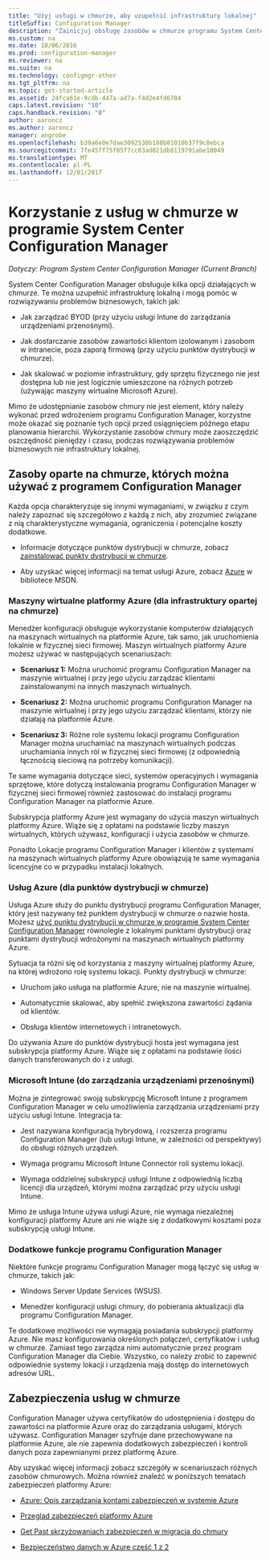 ```yaml
---
title: "Użyj usługi w chmurze, aby uzupełnić infrastruktury lokalnej"
titleSuffix: Configuration Manager
description: "Zainicjuj obsługę zasobów w chmurze programu System Center Configuration Manager uzupełnienie infrastruktury lokalnej."
ms.custom: na
ms.date: 10/06/2016
ms.prod: configuration-manager
ms.reviewer: na
ms.suite: na
ms.technology: configmgr-other
ms.tgt_pltfrm: na
ms.topic: get-started-article
ms.assetid: 24fca61e-9cdb-447a-ad7a-f4d2e4fd6704
caps.latest.revision: "10"
caps.handback.revision: "0"
author: aaroncz
ms.author: aaroncz
manager: angrobe
ms.openlocfilehash: b39a6e0e7dae3092530b180b81010b37f9c8ebca
ms.sourcegitcommit: 7fe45ff75f05f7cc03ad021db8119791abe18049
ms.translationtype: MT
ms.contentlocale: pl-PL
ms.lasthandoff: 12/01/2017
---
```

# <a name="use-cloud-services-with-system-center-configuration-manager"></a>Korzystanie z usług w chmurze w programie System Center Configuration Manager

*Dotyczy: Program System Center Configuration Manager (Current Branch)*

System Center Configuration Manager obsługuje kilka opcji działających w chmurze. Te można uzupełnić infrastrukturę lokalną i mogą pomóc w rozwiązywaniu problemów biznesowych, takich jak:  

-   Jak zarządzać BYOD (przy użyciu usługi Intune do zarządzania urządzeniami przenośnymi).  

-   Jak dostarczanie zasobów zawartości klientom izolowanym i zasobom w intranecie, poza zaporą firmową (przy użyciu punktów dystrybucji w chmurze).  

-   Jak skalować w poziomie infrastruktury, gdy sprzętu fizycznego nie jest dostępna lub nie jest logicznie umieszczone na różnych potrzeb (używając maszyny wirtualne Microsoft Azure).  

Mimo że udostępnianie zasobów chmury nie jest element, który należy wykonać przed wdrożeniem programu Configuration Manager, korzystne może okazać się poznanie tych opcji przed osiągnięciem późnego etapu planowania hierarchii. Wykorzystanie zasobów chmury może zaoszczędzić oszczędność pieniędzy i czasu, podczas rozwiązywania problemów biznesowych nie infrastruktury lokalnej.  

## <a name="cloud-based-resources-you-can-use-with-configuration-manager"></a>Zasoby oparte na chmurze, których można używać z programem Configuration Manager  
 Każda opcja charakteryzuje się innymi wymaganiami, w związku z czym należy zapoznać się szczegółowo z każdą z nich, aby zrozumieć związane z nią charakterystyczne wymagania, ograniczenia i potencjalne koszty dodatkowe.  

-   Informacje dotyczące punktów dystrybucji w chmurze, zobacz [zainstalować punkty dystrybucji w chmurze](/sccm/core/servers/deploy/configure/install-cloud-based-distribution-points-in-microsoft-azure).

-   Aby uzyskać więcej informacji na temat usługi Azure, zobacz [Azure](http://go.microsoft.com/fwlink/p/?LinkId=262965) w bibliotece MSDN.  

### <a name="azure-virtual-machines-for-cloud-based-infrastructure"></a>Maszyny wirtualne platformy Azure (dla infrastruktury opartej na chmurze)  
 Menedżer konfiguracji obsługuje wykorzystanie komputerów działających na maszynach wirtualnych na platformie Azure, tak samo, jak uruchomienia lokalnie w fizycznej sieci firmowej. Maszyn wirtualnych platformy Azure możesz używać w następujących scenariuszach:  

-   **Scenariusz 1:** Można uruchomić programu Configuration Manager na maszynie wirtualnej i przy jego użyciu zarządzać klientami zainstalowanymi na innych maszynach wirtualnych.  

-   **Scenariusz 2:** Można uruchomić programu Configuration Manager na maszynie wirtualnej i przy jego użyciu zarządzać klientami, którzy nie działają na platformie Azure.  

-   **Scenariusz 3:** Różne role systemu lokacji programu Configuration Manager można uruchamiać na maszynach wirtualnych podczas uruchamiania innych ról w fizycznej sieci firmowej (z odpowiednią łącznością sieciową na potrzeby komunikacji).  

Te same wymagania dotyczące sieci, systemów operacyjnych i wymagania sprzętowe, które dotyczą instalowania programu Configuration Manager w fizycznej sieci firmowej również zastosować do instalacji programu Configuration Manager na platformie Azure.  

Subskrypcja platformy Azure jest wymagany do użycia maszyn wirtualnych platformy Azure. Wiąże się z opłatami na podstawie liczby maszyn wirtualnych, których używasz, konfiguracji i użycia zasobów w chmurze.  

Ponadto Lokacje programu Configuration Manager i klientów z systemami na maszynach wirtualnych platformy Azure obowiązują te same wymagania licencyjne co w przypadku instalacji lokalnych.  

### <a name="azure-services-for-cloud-based-distribution-points"></a>Usług Azure (dla punktów dystrybucji w chmurze)  
 Usługa Azure służy do punktu dystrybucji programu Configuration Manager, który jest nazywany też punktem dystrybucji w chmurze o nazwie hosta. Możesz [użyć punktu dystrybucji w chmurze w programie System Center Configuration Manager](../../core/plan-design/hierarchy/use-a-cloud-based-distribution-point.md) równolegle z lokalnymi punktami dystrybucji oraz punktami dystrybucji wdrożonymi na maszynach wirtualnych platformy Azure.  

 Sytuacja ta różni się od korzystania z maszyny wirtualnej platformy Azure, na której wdrożono rolę systemu lokacji. Punkty dystrybucji w chmurze:  

-   Uruchom jako usługa na platformie Azure, nie na maszynie wirtualnej.  

-   Automatycznie skalować, aby spełnić zwiększona zawartości żądania od klientów.  

-   Obsługa klientów internetowych i intranetowych.  

Do używania Azure do punktów dystrybucji hosta jest wymagana jest subskrypcja platformy Azure. Wiąże się z opłatami na podstawie ilości danych transferowanych do i z usługi.  

### <a name="microsoft-intune-for-mobile-device-management"></a>Microsoft Intune (do zarządzania urządzeniami przenośnymi)  
 Można je zintegrować swoją subskrypcję Microsoft Intune z programem Configuration Manager w celu umożliwienia zarządzania urządzeniami przy użyciu usługi Intune. Integracja ta:  

-   Jest nazywana konfiguracją hybrydową, i rozszerza programu Configuration Manager (lub usługi Intune, w zależności od perspektywy) do obsługi różnych urządzeń.  

-   Wymaga programu Microsoft Intune Connector roli systemu lokacji.  

-   Wymaga oddzielnej subskrypcji usługi Intune z odpowiednią liczbą licencji dla urządzeń, którymi można zarządzać przy użyciu usługi Intune.  

Mimo że usługa Intune używa usługi Azure, nie wymaga niezależnej konfiguracji platformy Azure ani nie wiąże się z dodatkowymi kosztami poza subskrypcją usługi Intune.  

### <a name="additional-configuration-manager-capabilities"></a>Dodatkowe funkcje programu Configuration Manager  
 Niektóre funkcje programu Configuration Manager mogą łączyć się usług w chmurze, takich jak:  

-   Windows Server Update Services (WSUS).  

-   Menedżer konfiguracji usługi chmury, do pobierania aktualizacji dla programu Configuration Manager.  

Te dodatkowe możliwości nie wymagają posiadania subskrypcji platformy Azure. Nie masz konfigurowania określonych połączeń, certyfikatów i usług w chmurze. Zamiast tego zarządza nimi automatycznie przez program Configuration Manager dla Ciebie. Wszystko, co należy zrobić to zapewnić odpowiednie systemy lokacji i urządzenia mają dostęp do internetowych adresów URL.  

##  <a name="BKMK_CloudSec"></a>Zabezpieczenia usług w chmurze  
 Configuration Manager używa certyfikatów do udostępnienia i dostępu do zawartości na platformie Azure oraz do zarządzania usługami, których używasz. Configuration Manager szyfruje dane przechowywane na platformie Azure, ale nie zapewnia dodatkowych zabezpieczeń i kontroli danych poza zapewnianymi przez platformę Azure.  

 Aby uzyskać więcej informacji zobacz szczegóły w scenariuszach różnych zasobów chmurowych. Można również znaleźć w poniższych tematach zabezpieczeń platformy Azure:  

-   [Azure: Opis zarządzania kontami zabezpieczeń w systemie Azure](http://go.microsoft.com/fwlink/p/?LinkId=262968)  

-   [Przegląd zabezpieczeń platformy Azure](http://go.microsoft.com/fwlink/p/?LinkId=262970)  

-   [Get Past skrzyżowaniach zabezpieczeń w migracja do chmury](http://go.microsoft.com/fwlink/p/?LinkId=262971)  

-   [Bezpieczeństwo danych w Azure część 1 z 2](http://go.microsoft.com/fwlink/p/?LinkId=262974)  

